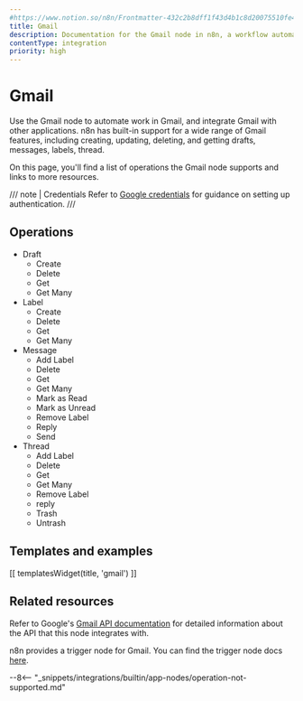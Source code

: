 ```yaml
---
#https://www.notion.so/n8n/Frontmatter-432c2b8dff1f43d4b1c8d20075510fe4
title: Gmail
description: Documentation for the Gmail node in n8n, a workflow automation platform. Includes details of operations and configuration, and links to examples and credentials information.
contentType: integration
priority: high
---
```


# Gmail

Use the Gmail node to automate work in Gmail, and integrate Gmail with other applications. n8n has built-in support for a wide range of Gmail features, including creating, updating, deleting, and getting drafts, messages, labels, thread.  

On this page, you'll find a list of operations the Gmail node supports and links to more resources.

/// note | Credentials
Refer to [Google credentials](/integrations/builtin/credentials/google/) for guidance on setting up authentication. 
///

## Operations

* Draft
	* Create
	* Delete
	* Get
	* Get Many
* Label
	* Create
	* Delete
	* Get
	* Get Many
* Message
	* Add Label
	* Delete
	* Get
	* Get Many
	* Mark as Read
	* Mark as Unread
	* Remove Label
	* Reply
	* Send
* Thread
	* Add Label
	* Delete
	* Get
	* Get Many
	* Remove Label
	* reply
	* Trash
	* Untrash

## Templates and examples

<!-- see https://www.notion.so/n8n/Pull-in-templates-for-the-integrations-pages-37c716837b804d30a33b47475f6e3780 -->
[[ templatesWidget(title, 'gmail') ]]

## Related resources

Refer to Google's [Gmail API documentation](https://developers.google.com/gmail/api) for detailed information about the API that this node integrates with.

n8n provides a trigger node for Gmail. You can find the trigger node docs [here](/integrations/builtin/trigger-nodes/n8n-nodes-base.gmailtrigger/).

--8<-- "_snippets/integrations/builtin/app-nodes/operation-not-supported.md"

